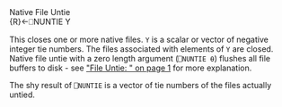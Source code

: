 <div class="heading">
  <div class="name">Native File Untie</div>
  <div class="command">{R}←⎕NUNTIE Y</div>
</div>

This closes one or more native files.  `Y` is a scalar or vector of negative integer tie numbers.  The files associated with elements of `Y` are closed.  Native file untie with a zero length argument (`⎕NUNTIE ⍬`) flushes all file buffers to disk - see ["File Untie: " on page 1](/funtie.md#FileUntie) for more explanation.

The shy result of `⎕NUNTIE` is a vector of tie numbers of the files actually untied.
